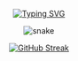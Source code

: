 <div align="center">

	
[![Typing SVG](https://readme-typing-svg.herokuapp.com?font=Architects+Daughter&color=7AF79A&size=30&lines=++Hey,👋+everyone..!;I'm+Learning+CyberSecurity...;Excited+about+Career...♡;Love+To+Learn+new+skills;Active+Learner/Researcher;Your+visit+means+a+lot...ღ;Thank+You+for+Watching...𓂀)](https://git.io/typing-svg)


<!--- snake -->
<div align="center">
  <img  src="https://github.com/1999AZZAR/1999AZZAR/blob/main/resources/img/grid-snake.svg\"
       alt="snake" /></a>
</div>







[![GitHub Streak](https://github-readme-streak-stats.herokuapp.com?user=Bahy-Mamdouh&theme=shadow-green)](https://git.io/streak-stats)
